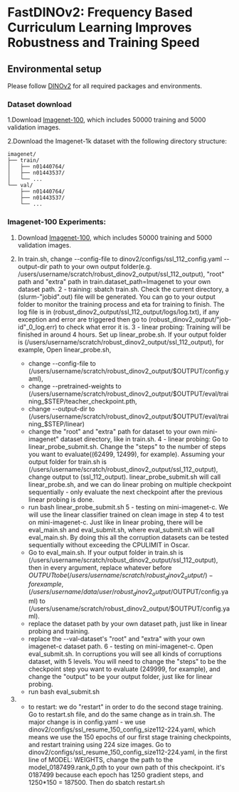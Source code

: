 # FastDINOv2: Frequency Based Curriculum Learning Improves Robustness and Training Speed

## Environmental setup
Please follow [DINOv2](https://github.com/facebookresearch/dinov2) for all required packages and environments.

### Dataset download
1.Download [Imagenet-100](https://drive.google.com/file/d/1BpNAjPypv5l9U0Wu9x3_IgN09_vf9A9O/view?usp=sharing), which includes 50000 training and 5000 validation images.

2.Download the Imagenet-1k dataset with the following directory structure:
```shell
imagenet/
├── train/
│   ├── n01440764/
│   ├── n01443537/
│   └── ...
└── val/
    ├── n01440764/
    ├── n01443537/
    └── ...
```


### Imagenet-100 Experiments:
1. Download [Imagenet-100](https://drive.google.com/file/d/1BpNAjPypv5l9U0Wu9x3_IgN09_vf9A9O/view?usp=sharing), which includes 50000 training and 5000 validation images.


1. In train.sh, change --config-file to dinov2/configs/ssl_112_config.yaml --output-dir path to your own output folder(e.g. /users/username/scratch/robust_dinov2_output/ssl_112_output), "root" path and "extra" path in train.dataset_path=Imagenet to your own dataset path.
2 - training: sbatch train.sh. Check the current directory, a (slurm-"jobid".out) file will be generated. You can go to your output folder to monitor the training process and eta for training to finish. The log file is in (robust_dinov2_output/ssl_112_output/logs/log.txt), if any exception and error are triggered then go to (robust_dinov2_output/"job-id"_0_log.err) to check what error it is.
3 - linear probing: Training will be finished in around 4 hours. Set up linear_probe.sh. If your output folder is (/users/username/scratch/robust_dinov2_output/ssl_112_output), for example, Open linear_probe.sh, 
    - change --config-file to (/users/username/scratch/robust_dinov2_output/$OUTPUT/config.yaml),
    - change --pretrained-weights to (/users/username/scratch/robust_dinov2_output/$OUTPUT/eval/training_$STEP/teacher_checkpoint.pth, 
    - change --output-dir to (/users/username/scratch/robust_dinov2_output/$OUTPUT/eval/training_$STEP/linear)
    - change the "root" and "extra" path for dataset to your own mini-imagenet" dataset directory, like in train.sh.
4 - linear probing: Go to linear_probe_submit.sh. Change the "steps" to the number of steps you want to evaluate((62499, 12499), for example). Assuming your output folder for train.sh is (/users/username/scratch/robust_dinov2_output/ssl_112_output), change output to (ssl_112_output). linear_probe_submit.sh will call linear_probe.sh, and we can do linear probing on multiple checkpoint sequentially - only evaluate the next checkpoint after the previous linear probing is done.
    - run bash linear_probe_submit.sh
5 - testing on mini-imagenet-c. We will use the linear classifier trained on clean image in step 4 to test on mini-imagenet-c. Just like in linear probing, there will be eval_main.sh and eval_submit.sh, where eval_submit.sh will call eval_main.sh. By doing this all the corruption datasets can be tested sequentially without exceeding the CPULIMIT in Oscar. 
    - Go to eval_main.sh. If your output folder in train.sh is (/users/username/scratch/robust_dinov2_output/ssl_112_output), then in every argument, replace whatever before $OUTPUT to be (/users/username/scratch/robust_dinov2_output/) - for example, (/users/{username}/data/{user}/robust_dinov2_output/$OUTPUT/config.yaml) to (/users/usename/scratch/robust_dinov2_output/$OUTPUT/config.yaml). 
    - replace the dataset path by your own dataset path, just like in linear probing and training.
    - replace the --val-dataset's "root" and "extra" with your own imagenet-c dataset path.
6 - testing on mini-imagenet-c. Open eval_submit.sh. In corruptions you will see all kinds of corruptions dataset, with 5 levels. You will need to change the "steps" to be the checkpoint step you want to evaluate (249999, for example), and change the "output" to be your output folder, just like for linear probing. 
    - run bash eval_submit.sh
7. - to restart: we do "restart" in order to do the second stage training. Go to restart.sh file, and do the same change as in train.sh. The major change is in config.yaml - we use dinov2/configs/ssl_resume_150_config_size112-224.yaml, which means we use the 150 epochs of our first stage training checkpoints, and restart training using 224 size images. Go to dinov2/configs/ssl_resume_150_config_size112-224.yaml, in the first line of MODEL: WEIGHTS, change the path to the model_0187499.rank_0.pth to your own path of this checkpoint. it's 0187499 because each epoch has 1250 gradient steps, and 1250*150 = 187500. Then do sbatch restart.sh
